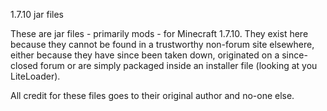 1.7.10 jar files

These are jar files - primarily mods - for Minecraft 1.7.10. They exist here because they cannot be found in a trustworthy non-forum site elsewhere, either because they have since been taken down, originated on a since-closed forum or are simply packaged inside an installer file (looking at you LiteLoader).

All credit for these files goes to their original author and no-one else.
